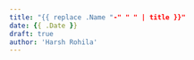 ```yaml
---
title: "{{ replace .Name "-" " " | title }}"
date: {{ .Date }}
draft: true
author: 'Harsh Rohila'
---
```

